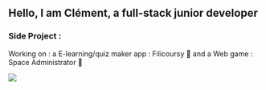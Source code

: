 ## Hello, I am Clément, a full-stack junior developer

### Side Project :
Working on :
a E-learning/quiz maker app : Filicoursy 🚧
and a Web game : Space Administrator 🚀


<a href="https://github.com/clm-msch/github-readme-stats"><img align="center" src="https://github-readme-stats.vercel.app/api/top-langs/?username=clm-msch&layout=compact&theme=dark&hide_border=true" /></a>
